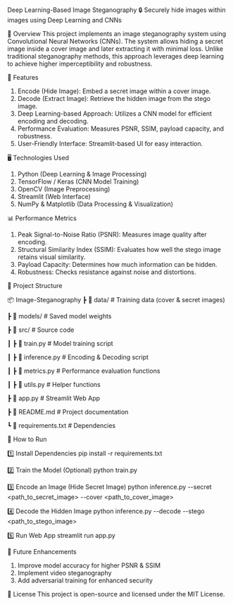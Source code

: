 Deep Learning-Based Image Steganography
🔒 Securely hide images within images using Deep Learning and CNNs


📌 Overview
This project implements an image steganography system using Convolutional Neural Networks (CNNs). The system allows hiding a secret image inside a cover image and later extracting it with minimal loss. Unlike traditional steganography methods, this approach leverages deep learning to achieve higher imperceptibility and robustness.


🚀 Features
1. Encode (Hide Image): Embed a secret image within a cover image.
2. Decode (Extract Image): Retrieve the hidden image from the stego image.
3. Deep Learning-based Approach: Utilizes a CNN model for efficient encoding and decoding.
4. Performance Evaluation: Measures PSNR, SSIM, payload capacity, and robustness.
5. User-Friendly Interface: Streamlit-based UI for easy interaction.


🖥️ Technologies Used
1. Python (Deep Learning & Image Processing)
2. TensorFlow / Keras (CNN Model Training)
3. OpenCV (Image Preprocessing)
4. Streamlit (Web Interface)
5. NumPy & Matplotlib (Data Processing & Visualization)


📊 Performance Metrics
1. Peak Signal-to-Noise Ratio (PSNR): Measures image quality after encoding.
2. Structural Similarity Index (SSIM): Evaluates how well the stego image retains visual similarity.
3. Payload Capacity: Determines how much information can be hidden.
4. Robustness: Checks resistance against noise and distortions.


📂 Project Structure

📦 Image-Steganography
 ┣ 📂 data/                  # Training data (cover & secret images)

 ┣ 📂 models/                # Saved model weights

 ┣ 📂 src/                   # Source code

 ┃ ┣ 📜 train.py             # Model training script

 ┃ ┣ 📜 inference.py         # Encoding & Decoding script

 ┃ ┣ 📜 metrics.py           # Performance evaluation functions

 ┃ ┣ 📜 utils.py             # Helper functions

 ┣ 📜 app.py                 # Streamlit Web App

 ┣ 📜 README.md              # Project documentation
 
 ┗ 📜 requirements.txt       # Dependencies


📌 How to Run

1️⃣ Install Dependencies
pip install -r requirements.txt

2️⃣ Train the Model (Optional)
python train.py

3️⃣ Encode an Image (Hide Secret Image)
python inference.py --secret <path_to_secret_image> --cover <path_to_cover_image>

4️⃣ Decode the Hidden Image
python inference.py --decode --stego <path_to_stego_image>

5️⃣ Run Web App
streamlit run app.py


📌 Future Enhancements
1. Improve model accuracy for higher PSNR & SSIM
2. Implement video steganography
3. Add adversarial training for enhanced security

📜 License
This project is open-source and licensed under the MIT License.